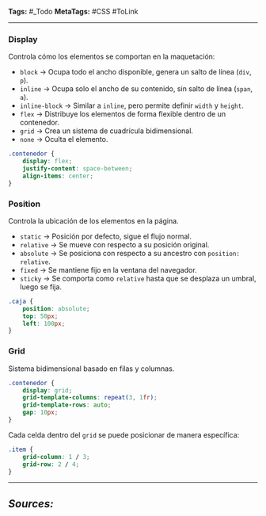 **Tags:** #_Todo
**MetaTags:** #CSS #ToLink
- - -
### **Display**
Controla cómo los elementos se comportan en la maquetación:

- `block` → Ocupa todo el ancho disponible, genera un salto de línea (`div`, `p`).
- `inline` → Ocupa solo el ancho de su contenido, sin salto de línea (`span`, `a`).
- `inline-block` → Similar a `inline`, pero permite definir `width` y `height`.
- `flex` → Distribuye los elementos de forma flexible dentro de un contenedor.
- `grid` → Crea un sistema de cuadrícula bidimensional.
- `none` → Oculta el elemento.

```css
.contenedor {
    display: flex;
    justify-content: space-between;
    align-items: center;
}
```
### **Position**
Controla la ubicación de los elementos en la página.

- `static` → Posición por defecto, sigue el flujo normal.
- `relative` → Se mueve con respecto a su posición original.
- `absolute` → Se posiciona con respecto a su ancestro con `position: relative`.
- `fixed` → Se mantiene fijo en la ventana del navegador.
- `sticky` → Se comporta como `relative` hasta que se desplaza un umbral, luego se fija.

```css
.caja {
    position: absolute;
    top: 50px;
    left: 100px;
}
```
### **Grid**
Sistema bidimensional basado en filas y columnas.
```css
.contenedor {
    display: grid;
    grid-template-columns: repeat(3, 1fr);
    grid-template-rows: auto;
    gap: 10px;
}
```

Cada celda dentro del `grid` se puede posicionar de manera específica:
```css
.item {
    grid-column: 1 / 3;
    grid-row: 2 / 4;
}
```
- - - 
## ***Sources:***